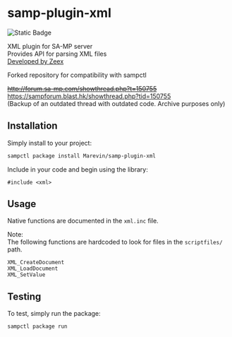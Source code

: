# samp-plugin-xml

![Static Badge](https://img.shields.io/badge/sampctl-samp--plugin--xml-blue)

XML plugin for SA-MP server  
Provides API for parsing XML files  
[Developed by Zeex](https://github.com/Zeex/samp-plugin-xml/)  

Forked repository for compatibility with sampctl

~~http://forum.sa-mp.com/showthread.php?t=150755~~  
https://sampforum.blast.hk/showthread.php?tid=150755  
(Backup of an outdated thread with outdated code. Archive purposes only)

## Installation

Simply install to your project:

```bash
sampctl package install Marevin/samp-plugin-xml
```

Include in your code and begin using the library:

```pawn
#include <xml>
```

## Usage

<!--
Write your code documentation or examples here. If your library is documented in
the source code, direct users there. If not, list your API and describe it well
in this section. If your library is passive and has no API, simply omit this
section.
-->
Native functions are documented in the  ```xml.inc``` file.

Note:  
The following functions are hardcoded to look for files in the ```scriptfiles/``` path.

```
XML_CreateDocument  
XML_LoadDocument  
XML_SetValue
```

## Testing

<!--
Depending on whether your package is tested via in-game "demo tests" or
y_testing unit-tests, you should indicate to readers what to expect below here.
-->

To test, simply run the package:

```bash
sampctl package run
```
